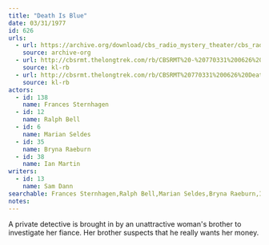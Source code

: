 ```yaml
---
title: "Death Is Blue"
date: 03/31/1977
id: 626
urls: 
  - url: https://archive.org/download/cbs_radio_mystery_theater/cbs_radio_mystery_theater-0601-0650.zip/cbs_radio_mystery_theater-0601-0650%2Fcbsrmt_0626_death_is_blue.mp3
    source: archive-org
  - url: http://cbsrmt.thelongtrek.com/rb/CBSRMT%20-%20770331%200626%20Death%20Is%20Blue_WLNH-FM_rb.mp3
    source: kl-rb
  - url: http://cbsrmt.thelongtrek.com/rb/CBSRMT%20770331%200626%20Death%20Is%20Blue_wbbm_rb.mp3
    source: kl-rb
actors:  
  - id: 138
    name: Frances Sternhagen  
  - id: 12
    name: Ralph Bell  
  - id: 6
    name: Marian Seldes  
  - id: 35
    name: Bryna Raeburn  
  - id: 38
    name: Ian Martin
writers:  
  - id: 13
    name: Sam Dann
searchable: Frances Sternhagen,Ralph Bell,Marian Seldes,Bryna Raeburn,Ian Martin Sam Dann
notes:  
---
```

A private detective is brought in by an unattractive woman's brother to investigate her fiance. Her brother suspects that he really wants her money.